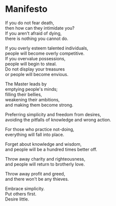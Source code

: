 # Manifesto

If you do not fear death,\
then how can they intimidate you?\
If you aren't afraid of dying,\
there is nothing you cannot do.

If you overly esteem talented individuals,\
people will become overly competitive.\
If you overvalue possessions,\
people will begin to steal.\
Do not display your treasures\
or people will become envious.

The Master leads by\
emptying people's minds;\
filling their bellies,\
weakening their ambitions,\
and making them become strong.

Preferring simplicity and freedom from desires,\
avoiding the pitfalls of knowledge and wrong action.

For those who practice not-doing,\
everything will fall into place.

Forget about knowledge and wisdom,\
and people will be a hundred times better off.

Throw away charity and righteousness,\
and people will return to brotherly love.

Throw away profit and greed,\
and there won't be any thieves.

Embrace simplicity.\
Put others first.\
Desire little.
